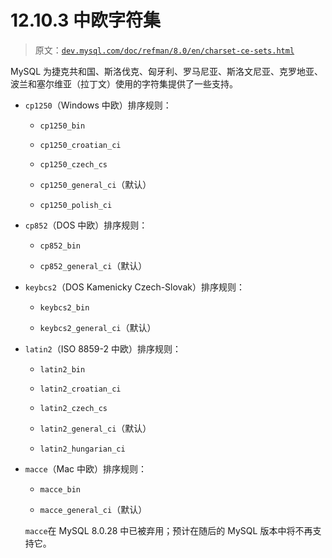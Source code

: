 # 12.10.3 中欧字符集

> 原文：[`dev.mysql.com/doc/refman/8.0/en/charset-ce-sets.html`](https://dev.mysql.com/doc/refman/8.0/en/charset-ce-sets.html)

MySQL 为捷克共和国、斯洛伐克、匈牙利、罗马尼亚、斯洛文尼亚、克罗地亚、波兰和塞尔维亚（拉丁文）使用的字符集提供了一些支持。

+   `cp1250`（Windows 中欧）排序规则：

    +   `cp1250_bin`

    +   `cp1250_croatian_ci`

    +   `cp1250_czech_cs`

    +   `cp1250_general_ci`（默认）

    +   `cp1250_polish_ci`

+   `cp852`（DOS 中欧）排序规则：

    +   `cp852_bin`

    +   `cp852_general_ci`（默认）

+   `keybcs2`（DOS Kamenicky Czech-Slovak）排序规则：

    +   `keybcs2_bin`

    +   `keybcs2_general_ci`（默认）

+   `latin2`（ISO 8859-2 中欧）排序规则：

    +   `latin2_bin`

    +   `latin2_croatian_ci`

    +   `latin2_czech_cs`

    +   `latin2_general_ci`（默认）

    +   `latin2_hungarian_ci`

+   `macce`（Mac 中欧）排序规则：

    +   `macce_bin`

    +   `macce_general_ci`（默认）

    `macce`在 MySQL 8.0.28 中已被弃用；预计在随后的 MySQL 版本中将不再支持它。
